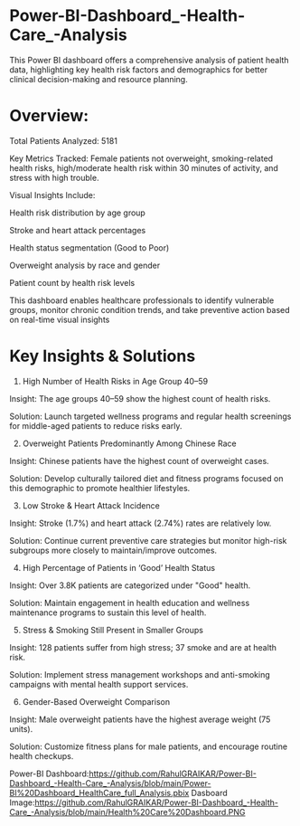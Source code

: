 # Power-BI-Dashboard_-Health-Care_-Analysis
This Power BI dashboard offers a comprehensive analysis of patient health data, highlighting key health risk factors and demographics for better clinical decision-making and resource planning.   




# Overview:

Total Patients Analyzed: 5181

Key Metrics Tracked: Female patients not overweight, smoking-related health risks, high/moderate health risk within 30 minutes of activity, and stress with high trouble.

Visual Insights Include:

Health risk distribution by age group

Stroke and heart attack percentages

Health status segmentation (Good to Poor)

Overweight analysis by race and gender

Patient count by health risk levels



This dashboard enables healthcare professionals to identify vulnerable groups, monitor chronic condition trends, and take preventive action based on real-time visual insights


# Key Insights & Solutions

1. High Number of Health Risks in Age Group 40–59

Insight: The age groups 40–59 show the highest count of health risks.

Solution: Launch targeted wellness programs and regular health screenings for middle-aged patients to reduce risks early.



2. Overweight Patients Predominantly Among Chinese Race

Insight: Chinese patients have the highest count of overweight cases.

Solution: Develop culturally tailored diet and fitness programs focused on this demographic to promote healthier lifestyles.



3. Low Stroke & Heart Attack Incidence

Insight: Stroke (1.7%) and heart attack (2.74%) rates are relatively low.

Solution: Continue current preventive care strategies but monitor high-risk subgroups more closely to maintain/improve outcomes.



4. High Percentage of Patients in ‘Good’ Health Status

Insight: Over 3.8K patients are categorized under "Good" health.

Solution: Maintain engagement in health education and wellness maintenance programs to sustain this level of health.



5. Stress & Smoking Still Present in Smaller Groups

Insight: 128 patients suffer from high stress; 37 smoke and are at health risk.

Solution: Implement stress management workshops and anti-smoking campaigns with mental health support services.



6. Gender-Based Overweight Comparison

Insight: Male overweight patients have the highest average weight (75 units).

Solution: Customize fitness plans for male patients, and encourage routine health checkups.


Power-BI Dashboard:https://github.com/RahulGRAIKAR/Power-BI-Dashboard_-Health-Care_-Analysis/blob/main/Power-BI%20Dashboard_HealthCare_full_Analysis.pbix
Dasboard Image:https://github.com/RahulGRAIKAR/Power-BI-Dashboard_-Health-Care_-Analysis/blob/main/Health%20Care%20Dashboard.PNG
